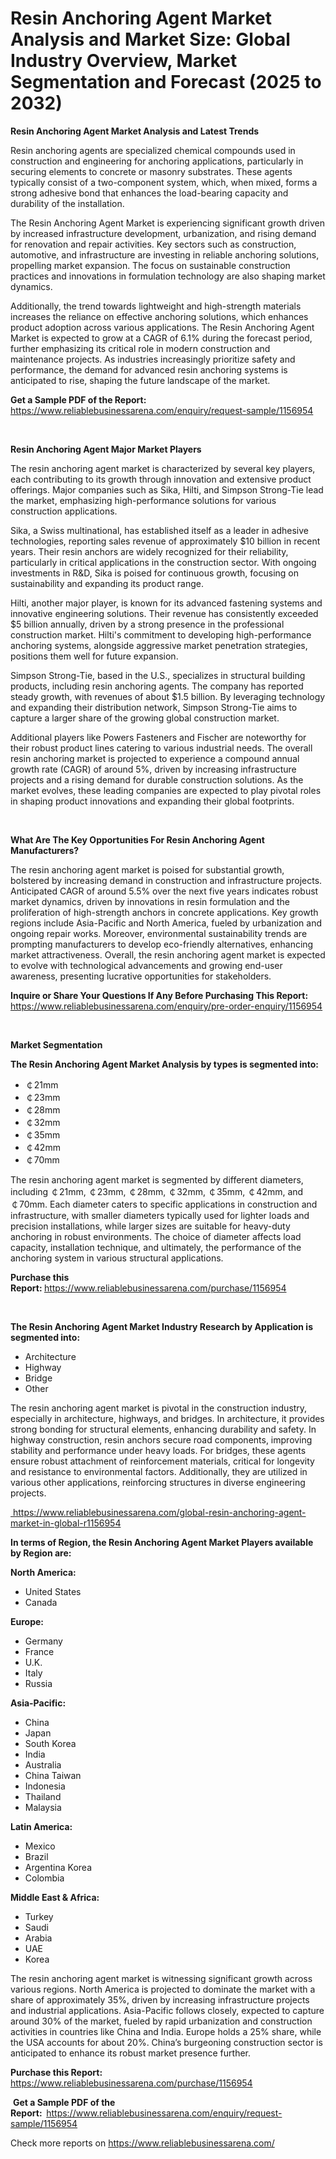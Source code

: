 <p><h1>Resin Anchoring Agent Market Analysis and Market Size: Global Industry Overview, Market Segmentation and Forecast (2025 to 2032)</h1></p><p><strong>Resin Anchoring Agent Market Analysis and Latest Trends</strong></p>
<p><p>Resin anchoring agents are specialized chemical compounds used in construction and engineering for anchoring applications, particularly in securing elements to concrete or masonry substrates. These agents typically consist of a two-component system, which, when mixed, forms a strong adhesive bond that enhances the load-bearing capacity and durability of the installation. </p><p>The Resin Anchoring Agent Market is experiencing significant growth driven by increased infrastructure development, urbanization, and rising demand for renovation and repair activities. Key sectors such as construction, automotive, and infrastructure are investing in reliable anchoring solutions, propelling market expansion. The focus on sustainable construction practices and innovations in formulation technology are also shaping market dynamics. </p><p>Additionally, the trend towards lightweight and high-strength materials increases the reliance on effective anchoring solutions, which enhances product adoption across various applications. The Resin Anchoring Agent Market is expected to grow at a CAGR of 6.1% during the forecast period, further emphasizing its critical role in modern construction and maintenance projects. As industries increasingly prioritize safety and performance, the demand for advanced resin anchoring systems is anticipated to rise, shaping the future landscape of the market.</p></p>
<p><strong>Get a Sample PDF of the Report:&nbsp;</strong> <a href="https://www.reliablebusinessarena.com/enquiry/request-sample/1156954?utm_campaign=3533&utm_medium=2&utm_source=Github&utm_content=ia&utm_term=21032025&utm_id=resin-anchoring-agent">https://www.reliablebusinessarena.com/enquiry/request-sample/1156954</a></p>
<p>&nbsp;</p>
<p><strong>Resin Anchoring Agent Major Market Players</strong></p>
<p><p>The resin anchoring agent market is characterized by several key players, each contributing to its growth through innovation and extensive product offerings. Major companies such as Sika, Hilti, and Simpson Strong-Tie lead the market, emphasizing high-performance solutions for various construction applications.</p><p>Sika, a Swiss multinational, has established itself as a leader in adhesive technologies, reporting sales revenue of approximately $10 billion in recent years. Their resin anchors are widely recognized for their reliability, particularly in critical applications in the construction sector. With ongoing investments in R&D, Sika is poised for continuous growth, focusing on sustainability and expanding its product range.</p><p>Hilti, another major player, is known for its advanced fastening systems and innovative engineering solutions. Their revenue has consistently exceeded $5 billion annually, driven by a strong presence in the professional construction market. Hilti's commitment to developing high-performance anchoring systems, alongside aggressive market penetration strategies, positions them well for future expansion.</p><p>Simpson Strong-Tie, based in the U.S., specializes in structural building products, including resin anchoring agents. The company has reported steady growth, with revenues of about $1.5 billion. By leveraging technology and expanding their distribution network, Simpson Strong-Tie aims to capture a larger share of the growing global construction market.</p><p>Additional players like Powers Fasteners and Fischer are noteworthy for their robust product lines catering to various industrial needs. The overall resin anchoring market is projected to experience a compound annual growth rate (CAGR) of around 5%, driven by increasing infrastructure projects and a rising demand for durable construction solutions. As the market evolves, these leading companies are expected to play pivotal roles in shaping product innovations and expanding their global footprints.</p></p>
<p>&nbsp;</p>
<p><strong>What Are The Key Opportunities For Resin Anchoring Agent Manufacturers?</strong></p>
<p><p>The resin anchoring agent market is poised for substantial growth, bolstered by increasing demand in construction and infrastructure projects. Anticipated CAGR of around 5.5% over the next five years indicates robust market dynamics, driven by innovations in resin formulation and the proliferation of high-strength anchors in concrete applications. Key growth regions include Asia-Pacific and North America, fueled by urbanization and ongoing repair works. Moreover, environmental sustainability trends are prompting manufacturers to develop eco-friendly alternatives, enhancing market attractiveness. Overall, the resin anchoring agent market is expected to evolve with technological advancements and growing end-user awareness, presenting lucrative opportunities for stakeholders.</p></p>
<p><strong>Inquire or Share Your Questions If Any Before Purchasing This Report:</strong> <a href="https://www.reliablebusinessarena.com/enquiry/pre-order-enquiry/1156954?utm_campaign=3533&utm_medium=2&utm_source=Github&utm_content=ia&utm_term=21032025&utm_id=resin-anchoring-agent">https://www.reliablebusinessarena.com/enquiry/pre-order-enquiry/1156954</a></p>
<p>&nbsp;</p>
<p><strong>Market Segmentation</strong></p>
<p><strong>The Resin Anchoring Agent Market Analysis by types is segmented into:</strong></p>
<p><ul><li>￠21mm</li><li>￠23mm</li><li>￠28mm</li><li>￠32mm</li><li>￠35mm</li><li>￠42mm</li><li>￠70mm</li></ul></p>
<p><p>The resin anchoring agent market is segmented by different diameters, including ￠21mm, ￠23mm, ￠28mm, ￠32mm, ￠35mm, ￠42mm, and ￠70mm. Each diameter caters to specific applications in construction and infrastructure, with smaller diameters typically used for lighter loads and precision installations, while larger sizes are suitable for heavy-duty anchoring in robust environments. The choice of diameter affects load capacity, installation technique, and ultimately, the performance of the anchoring system in various structural applications.</p></p>
<p><strong>Purchase this Report:&nbsp;</strong><a href="https://www.reliablebusinessarena.com/purchase/1156954?utm_campaign=3533&utm_medium=2&utm_source=Github&utm_content=ia&utm_term=21032025&utm_id=resin-anchoring-agent">https://www.reliablebusinessarena.com/purchase/1156954</a></p>
<p>&nbsp;</p>
<p><strong>The Resin Anchoring Agent Market Industry Research by Application is segmented into:</strong></p>
<p><ul><li>Architecture</li><li>Highway</li><li>Bridge</li><li>Other</li></ul></p>
<p><p>The resin anchoring agent market is pivotal in the construction industry, especially in architecture, highways, and bridges. In architecture, it provides strong bonding for structural elements, enhancing durability and safety. In highway construction, resin anchors secure road components, improving stability and performance under heavy loads. For bridges, these agents ensure robust attachment of reinforcement materials, critical for longevity and resistance to environmental factors. Additionally, they are utilized in various other applications, reinforcing structures in diverse engineering projects.</p></p>
<p><a href="https://www.reliablebusinessarena.com/global-resin-anchoring-agent-market-in-global-r1156954?utm_campaign=3533&utm_medium=2&utm_source=Github&utm_content=ia&utm_term=21032025&utm_id=resin-anchoring-agent">&nbsp;https://www.reliablebusinessarena.com/global-resin-anchoring-agent-market-in-global-r1156954</a></p>
<p><strong>In terms of Region, the Resin Anchoring Agent Market Players available by Region are:</strong></p>
<p>
    <p> <strong> North America: </strong>
        <ul>
            <li>United States</li>
            <li>Canada</li>
        </ul>
        </p> 
    <p> <strong> Europe: </strong>
        <ul>
            <li>Germany</li>
            <li>France</li>
            <li>U.K.</li>
            <li>Italy</li>
            <li>Russia</li>
        </ul>
        </p> 
    <p> <strong> Asia-Pacific: </strong>
        <ul>
            <li>China</li>
            <li>Japan</li>
            <li>South Korea</li>
            <li>India</li>
            <li>Australia</li>
            <li>China Taiwan</li>
            <li>Indonesia</li>
            <li>Thailand</li>
            <li>Malaysia</li>
        </ul>
        </p> 
    <p> <strong> Latin America: </strong>
        <ul>
            <li>Mexico</li>
            <li>Brazil</li>
            <li>Argentina Korea</li>
            <li>Colombia</li>
        </ul>
        </p> 
    <p> <strong> Middle East & Africa: </strong>
        <ul>
            <li>Turkey</li>
            <li>Saudi</li>
            <li>Arabia</li>
            <li>UAE</li>
            <li>Korea</li>
        </ul>
    </p>
    </p>
<p><p>The resin anchoring agent market is witnessing significant growth across various regions. North America is projected to dominate the market with a share of approximately 35%, driven by increasing infrastructure projects and industrial applications. Asia-Pacific follows closely, expected to capture around 30% of the market, fueled by rapid urbanization and construction activities in countries like China and India. Europe holds a 25% share, while the USA accounts for about 20%. China’s burgeoning construction sector is anticipated to enhance its robust market presence further.</p></p>
<p><strong>Purchase this Report: </strong><a href="https://www.reliablebusinessarena.com/purchase/1156954?utm_campaign=3533&utm_medium=2&utm_source=Github&utm_content=ia&utm_term=21032025&utm_id=resin-anchoring-agent">https://www.reliablebusinessarena.com/purchase/1156954</a></p>
<p>&nbsp;<strong>Get a Sample PDF of the Report:&nbsp;&nbsp;</strong><a href="https://www.reliablebusinessarena.com/enquiry/request-sample/1156954?utm_campaign=3533&utm_medium=2&utm_source=Github&utm_content=ia&utm_term=21032025&utm_id=resin-anchoring-agent">https://www.reliablebusinessarena.com/enquiry/request-sample/1156954</a></p>
<p><strong></strong></p>
<p>Check more reports on <a href="https://www.reliablebusinessarena.com/?utm_campaign=3533&utm_medium=2&utm_source=Github&utm_content=ia&utm_term=21032025&utm_id=resin-anchoring-agent">https://www.reliablebusinessarena.com/</a></p>